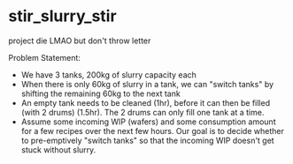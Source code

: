 # stir_slurry_stir
project die LMAO but don't throw letter

Problem Statement:
- We have 3 tanks, 200kg of slurry capacity each
- When there is only 60kg of slurry in a tank, we can "switch tanks" by shifting the remaining 60kg to the next tank
- An empty tank needs to be cleaned (1hr), before it can then be filled (with 2 drums) (1.5hr). The 2 drums can only fill one tank at a time.
- Assume some incoming WIP (wafers) and some consumption amount for a few recipes over the next few hours. Our goal is to decide whether to pre-emptively "switch tanks" so that the incoming WIP doesn't get stuck without slurry.
